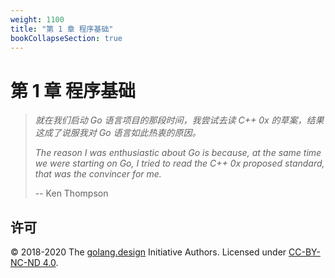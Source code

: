 ```yaml
---
weight: 1100
title: "第 1 章 程序基础"
bookCollapseSection: true
---
```


# 第 1 章 程序基础

<!-- - [1.1 Go 语言综述](./go.md) -->
<!-- - [1.2 传统程序堆栈](./stack.md) -->
<!-- - [1.3 系统内核与系统调用](./os.md) -->
<!-- - [1.4 Plan 9 汇编语言](./asm.md) -->
<!-- - [1.5 CPU 设计与架构](./cpu.md) -->
<!-- - [1.6 编译与链接](./compile.md) -->

> _就在我们启动 Go 语言项目的那段时间，我尝试去读 C++ 0x 的草案，结果这成了说服我对 Go 语言如此热衷的原因。_
> 
> _The reason I was enthusiastic about Go is because, at the same time we were starting on Go, I tried to read the C++ 0x proposed standard, that was the convincer for me._
> 
> -- Ken Thompson



## 许可

&copy; 2018-2020 The [golang.design](https://golang.design) Initiative Authors. Licensed under [CC-BY-NC-ND 4.0](https://creativecommons.org/licenses/by-nc-nd/4.0/).
